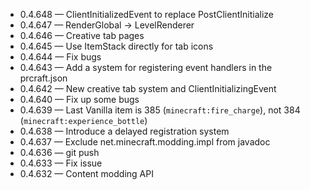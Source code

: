 + 0.4.648 &mdash; ClientInitializedEvent to replace PostClientInitialize
+ 0.4.647 &mdash; RenderGlobal -> LevelRenderer
+ 0.4.646 &mdash; Creative tab pages
+ 0.4.645 &mdash; Use ItemStack directly for tab icons
+ 0.4.644 &mdash; Fix bugs
+ 0.4.643 &mdash; Add a system for registering event handlers in the prcraft.json
+ 0.4.642 &mdash; New creative tab system and ClientInitializingEvent
+ 0.4.640 &mdash; Fix up some bugs
+ 0.4.639 &mdash; Last Vanilla item is 385 (`minecraft:fire_charge`), not 384 (`minecraft:experience_bottle`)
+ 0.4.638 &mdash; Introduce a delayed registration system
+ 0.4.637 &mdash; Exclude net.minecraft.modding.impl from javadoc
+ 0.4.636 &mdash; git push
+ 0.4.633 &mdash; Fix issue
+ 0.4.632 &mdash; Content modding API
